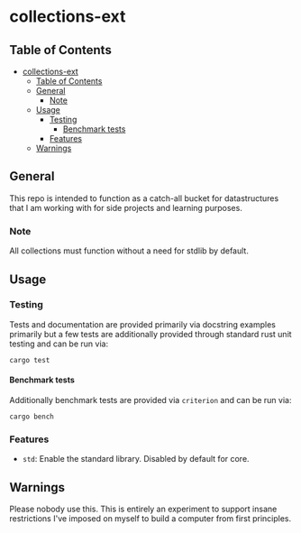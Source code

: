 # collections-ext
## Table of Contents
<!-- TOC -->

- [collections-ext](#collections-ext)
	- [Table of Contents](#table-of-contents)
	- [General](#general)
		- [Note](#note)
	- [Usage](#usage)
		- [Testing](#testing)
			- [Benchmark tests](#benchmark-tests)
		- [Features](#features)
	- [Warnings](#warnings)

<!-- /TOC -->

## General
This repo is intended to function as a catch-all bucket for datastructures that I am working with for side projects and learning purposes.

### Note
All collections must function without a need for stdlib by default.

## Usage
### Testing
Tests and documentation are provided primarily via docstring examples primarily but a few tests are additionally provided through standard rust unit testing and can be run via:

```
cargo test
```

#### Benchmark tests
Additionally benchmark tests are provided via `criterion` and can be run via:

```
cargo bench
```

### Features

- `std`: Enable the standard library. Disabled by default for core.

## Warnings
Please nobody use this. This is entirely an experiment to support insane restrictions I've imposed on myself to build a computer from first principles.